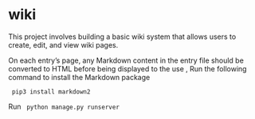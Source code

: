 # wiki
 
<p>This project involves building a basic wiki system that allows users to create, edit, and view wiki pages.</p>
<p>On each entry’s page, any Markdown content in the entry file should be converted to HTML before being displayed to the use ,
Run the following command to install the Markdown package</p>
<p><code> pip3 install markdown2 </code> </p>
<p>Run <code> python manage.py runserver </code></p>
 
